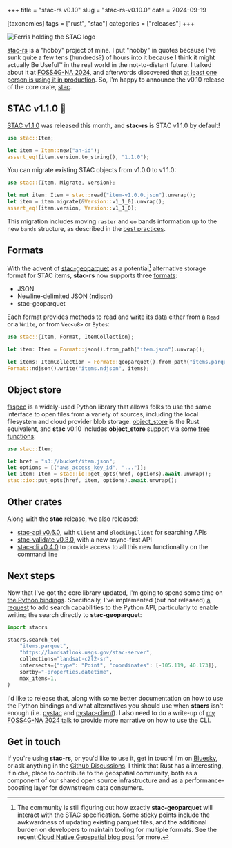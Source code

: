 +++
title = "stac-rs v0.10"
slug = "stac-rs-v0.10.0"
date = 2024-09-19

[taxonomies]
tags = ["rust", "stac"]
categories = ["releases"]
+++

![Ferris holding the STAC logo](/img/rustacean-and-stac-small.png)

[stac-rs](https://github.com/stac-utils/stac-rs) is a "hobby" project of mine.
I put "hobby" in quotes because I've sunk quite a few tens (hundreds?) of hours into it because I think it might actually Be Useful™ in the real world in the not-to-distant future.
I talked about it at [FOSS4G-NA 2024](@/posts/2024-09-19-FOSS4G-NA.md), and afterwords discovered that [at least one person is using it in production](https://github.com/stac-utils/stac-rs/issues/375#issue-2521984744).
So, I'm happy to announce the v0.10 release of the core crate, [stac](https://crates.io/crates/stac/0.10.0).

## STAC v1.1.0 🎉

[STAC v1.1.0](https://github.com/radiantearth/stac-spec/releases/tag/v1.1.0) was released this month, and **stac-rs** is STAC v1.1.0 by default!

```rust
use stac::Item;

let item = Item::new("an-id");
assert_eq!(item.version.to_string(), "1.1.0");
```

You can migrate existing STAC objects from v1.0.0 to v1.1.0:

```rust
use stac::{Item, Migrate, Version};

let mut item: Item = stac::read("item-v1.0.0.json").unwrap();
let item = item.migrate(&Version::v1_1_0).unwrap();
assert_eq!(item.version, Version::v1_1_0);
```

This migration includes moving `raster` and `eo` bands information up to the new `bands` structure, as described in the [best practices](https://github.com/radiantearth/stac-spec/blob/master/best-practices.md#band-migration).

## Formats

With the advent of [stac-geoparquet](https://github.com/stac-utils/stac-geoparquet) as a potential[^1] alternative storage format for STAC items, **stac-rs** now supports three [formats](https://docs.rs/stac/0.10.0/stac/enum.Format.html):

- JSON
- Newline-delimited JSON (ndjson)
- stac-geoparquet

Each format provides methods to read and write its data either from a `Read` or a `Write`, or from `Vec<u8>` or `Bytes`:

```rust
use stac::{Item, Format, ItemCollection};

let item: Item = Format::json().from_path("item.json").unwrap();

let items: ItemCollection = Format::geoparquet().from_path("items.parquet").unwrap();
Format::ndjson().write("items.ndjson", items);
```

## Object store

[fsspec](https://filesystem-spec.readthedocs.io) is a widely-used Python library that allows folks to use the same interface to open files from a variety of sources, including the local filesystem and cloud provider blob storage.
[object_store](https://docs.rs/object_store/latest/object_store/) is the Rust equivalent, and **stac** v0.10 includes **object_store** support via some [free functions](https://docs.rs/stac/0.10.0/stac/io/index.html):

```rust
use stac::Item;

let href = "s3://bucket/item.json";
let options = [("aws_access_key_id", "...")];
let item: Item = stac::io::get_opts(href, options).await.unwrap();
stac::io::put_opts(href, item, options).await.unwrap();
```

## Other crates

Along with the **stac** release, we also released:

- [stac-api v0.6.0](https://docs.rs/stac-api/0.6.0/stac_api/index.html), with `Client` and `BlockingClient` for searching APIs
- [stac-validate v0.3.0](https://docs.rs/stac-validate/0.3.0/stac_validate/index.html), with a new async-first API
- [stac-cli v0.4.0](https://crates.io/crates/stac-cli/0.4.0) to provide access to all this new functionality on the command line

## Next steps

Now that I've got the core library updated, I'm going to spend some time on [the Python bindings](https://pypi.org/project/stacrs/).
Specifically, I've implemented (but not released) [a request](https://github.com/stac-utils/stac-rs/issues/374) to add search capabilities to the Python API, particularly to enable writing the search directly to **stac-geoparquet**:

```python
import stacrs

stacrs.search_to(
    "items.parquet",
    "https://landsatlook.usgs.gov/stac-server",
    collections="landsat-c2l2-sr",
    intersects={"type": "Point", "coordinates": [-105.119, 40.173]},
    sortby="-properties.datetime",
    max_items=1,
)
```

I'd like to release that, along with some better documentation on how to use the Python bindings and what alternatives you should use when **stacrs** isn't enough (i.e. [pystac](https://pystac.readthedocs.io) and [pystac-client](https://pystac-client.readthedocs.io)).
I also need to do a write-up of [my FOSS4G-NA 2024 talk](@/posts/2024-09-19-FOSS4G-NA.md) to provide more narrative on how to use the CLI.

## Get in touch

If you're using **stac-rs**, or you'd like to use it, get in touch!
I'm on [Bluesky](https://bsky.app/profile/gadom.ski), or ask anything in the [Github Discussions](https://github.com/stac-utils/stac-rs/discussions).
I think that Rust has a interesting, if niche, place to contribute to the geospatial community, both as a component of our shared open source infrastructure and as a performance-boosting layer for downstream data consumers.

[^1]: The community is still figuring out how exactly **stac-geoparquet** will interact with the STAC specification. Some sticky points include the awkwardness of updating existing parquet files, and the additional burden on developers to maintain tooling for multiple formats. See the recent [Cloud Native Geospatial blog post](https://cloudnativegeo.org/blog/2024/08/introduction-to-stac-geoparquet/) for more.
